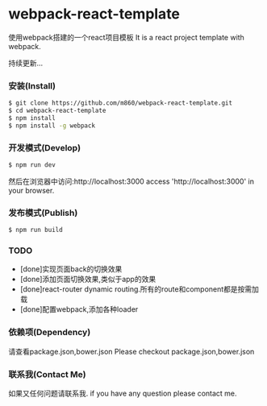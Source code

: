 # webpack-react-template

使用webpack搭建的一个react项目模板
It is a react project template with webpack.

持续更新...

### 安装(Install)
```bash
$ git clone https://github.com/m860/webpack-react-template.git
$ cd webpack-react-template
$ npm install
$ npm install -g webpack
```
### 开发模式(Develop)
```bash
$ npm run dev
```
然后在浏览器中访问:http://localhost:3000
access 'http://localhost:3000' in your browser.

### 发布模式(Publish)

```bash
$ npm run build
```

### TODO

+ [done]实现页面back的切换效果
+ [done]添加页面切换效果,类似于app的效果
+ [done]react-router dynamic routing.所有的route和component都是按需加载
+ [done]配置webpack,添加各种loader

### 依赖项(Dependency)

请查看package.json,bower.json
Please checkout package.json,bower.json

### 联系我(Contact Me)

如果又任何问题请联系我.
if you have any question please contact me.






